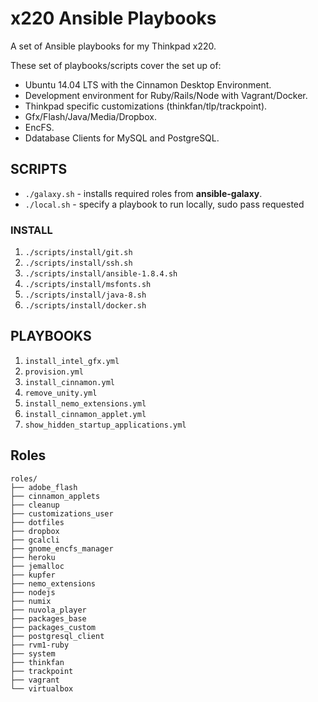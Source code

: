 # x220 Ansible Playbooks

A set of Ansible playbooks for my Thinkpad x220.

These set of playbooks/scripts cover the set up of:

- Ubuntu 14.04 LTS with the Cinnamon Desktop Environment.
- Development environment for Ruby/Rails/Node with Vagrant/Docker.
- Thinkpad specific customizations (thinkfan/tlp/trackpoint).
- Gfx/Flash/Java/Media/Dropbox.
- EncFS.
- Ddatabase Clients for MySQL and PostgreSQL.

## SCRIPTS

- `./galaxy.sh` - installs required roles from **ansible-galaxy**.
- `./local.sh` - specify a playbook to run locally, sudo pass requested

### INSTALL

1. `./scripts/install/git.sh`
2. `./scripts/install/ssh.sh`
3. `./scripts/install/ansible-1.8.4.sh`
4. `./scripts/install/msfonts.sh`
5. `./scripts/install/java-8.sh`
6. `./scripts/install/docker.sh`

## PLAYBOOKS

1. `install_intel_gfx.yml`
2. `provision.yml`
3. `install_cinnamon.yml`
4. `remove_unity.yml`
5. `install_nemo_extensions.yml`
6. `install_cinnamon_applet.yml`
7. `show_hidden_startup_applications.yml`

## Roles

```
roles/
├── adobe_flash
├── cinnamon_applets
├── cleanup
├── customizations_user
├── dotfiles
├── dropbox
├── gcalcli
├── gnome_encfs_manager
├── heroku
├── jemalloc
├── kupfer
├── nemo_extensions
├── nodejs
├── numix
├── nuvola_player
├── packages_base
├── packages_custom
├── postgresql_client
├── rvm1-ruby
├── system
├── thinkfan
├── trackpoint
├── vagrant
└── virtualbox
```